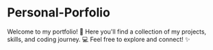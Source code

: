 # Personal-Porfolio
Welcome to my portfolio! 🚀 Here you'll find a collection of my projects, skills, and coding journey. 💻 Feel free to explore and connect! ✨
